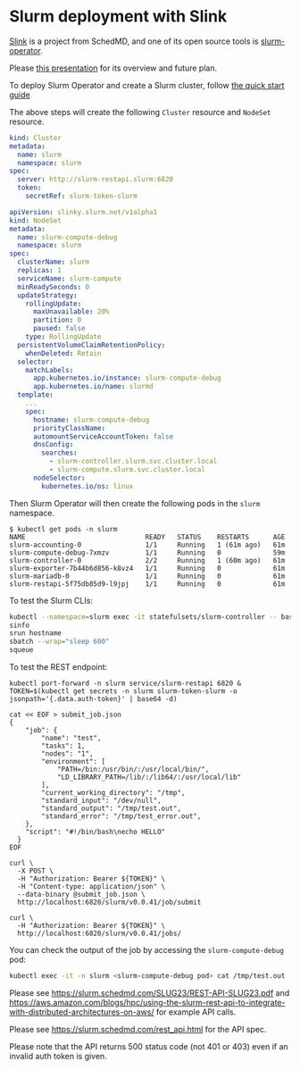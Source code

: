 # Slurm deployment with Slink

[Slink](https://slinky.ai) is a project from SchedMD, and one of its open source tools
is [slurm-operator](https://github.com/SlinkyProject/slurm-operator).

Please [this presentation](https://slurm.schedmd.com/SLUG24/Slinky-Slurm-Operator.pdf) for its overview and future plan.

To deploy Slurm Operator and create a Slurm cluster,
follow [the quick start guide](https://github.com/SlinkyProject/slurm-operator/blob/main/docs/user/quickstart.md)

The above steps will create the following `Cluster` resource and `NodeSet` resource.

```yaml
kind: Cluster
metadata:
  name: slurm
  namespace: slurm
spec:
  server: http://slurm-restapi.slurm:6820
  token:
    secretRef: slurm-token-slurm
```

```yaml
apiVersion: slinky.slurm.net/v1alpha1
kind: NodeSet
metadata:
  name: slurm-compute-debug
  namespace: slurm
spec:
  clusterName: slurm
  replicas: 1
  serviceName: slurm-compute
  minReadySeconds: 0
  updateStrategy:
    rollingUpdate:
      maxUnavailable: 20%
      partition: 0
      paused: false
    type: RollingUpdate
  persistentVolumeClaimRetentionPolicy:
    whenDeleted: Retain
  selector:
    matchLabels:
      app.kubernetes.io/instance: slurm-compute-debug
      app.kubernetes.io/name: slurmd
  template:
    ...
    spec:
      hostname: slurm-compute-debug
      priorityClassName:
      automountServiceAccountToken: false
      dnsConfig:
        searches:
          - slurm-controller.slurm.svc.cluster.local
          - slurm-compute.slurm.svc.cluster.local
      nodeSelector:
        kubernetes.io/os: linux
```

Then Slurm Operator will then create the following pods in the `slurm` namespace.

```console
$ kubectl get pods -n slurm
NAME                              READY   STATUS    RESTARTS      AGE
slurm-accounting-0                1/1     Running   1 (61m ago)   61m
slurm-compute-debug-7xmzv         1/1     Running   0             59m
slurm-controller-0                2/2     Running   1 (60m ago)   61m
slurm-exporter-7b44b6d856-k8vz4   1/1     Running   0             61m
slurm-mariadb-0                   1/1     Running   0             61m
slurm-restapi-5f75db85d9-l9jpj    1/1     Running   0             61m
```


To test the Slurm CLIs:

```bash
kubectl --namespace=slurm exec -it statefulsets/slurm-controller -- bash --login
sinfo
srun hostname
sbatch --wrap="sleep 600"
squeue
```

To test the REST endpoint:

```console
kubectl port-forward -n slurm service/slurm-restapi 6820 &
TOKEN=$(kubectl get secrets -n slurm slurm-token-slurm -o jsonpath='{.data.auth-token}' | base64 -d)

cat << EOF > submit_job.json
{
    "job": {
        "name": "test",
        "tasks": 1,
        "nodes": "1",
        "environment": [
            "PATH=/bin:/usr/bin/:/usr/local/bin/",
            "LD_LIBRARY_PATH=/lib/:/lib64/:/usr/local/lib"
        ],
		"current_working_directory": "/tmp",
        "standard_input": "/dev/null",
        "standard_output": "/tmp/test.out",
        "standard_error": "/tmp/test_error.out",
    },
    "script": "#!/bin/bash\necho HELLO"
  }
EOF

curl \
  -X POST \
  -H "Authorization: Bearer ${TOKEN}" \
  -H "Content-type: application/json" \
  --data-binary @submit_job.json \
  http://localhost:6820/slurm/v0.0.41/job/submit

curl \
  -H "Authorization: Bearer ${TOKEN}" \
  http://localhost:6820/slurm/v0.0.41/jobs/
```

You can check the output of the job by accessing the `slurm-compute-debug` pod:

```bash
kubectl exec -it -n slurm <slurm-compute-debug pod> cat /tmp/test.out
```

Please see https://slurm.schedmd.com/SLUG23/REST-API-SLUG23.pdf and
https://aws.amazon.com/blogs/hpc/using-the-slurm-rest-api-to-integrate-with-distributed-architectures-on-aws/ for example API calls.

Please see https://slurm.schedmd.com/rest_api.html for the API spec.

Please note that the API returns 500 status code (not 401 or 403) even if an invalid auth token is given.
